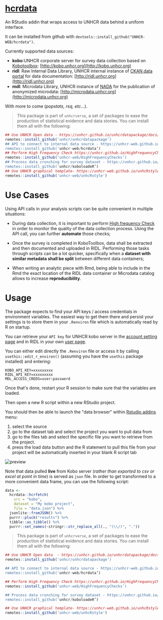 # [hcrdata](https://unhcr-web.github.io/hcrdata/docs)

An RStudio addin that wraps access to UNHCR data behind a uniform interface.

It can be installed from github with `devtools::install_github("UNHCR-WEB/hcrdata")`.

Currently supported data sources:
* __kobo__:UNHCR corporate server for survey data collection based on [Kobotoolbox](https://www.kobotoolbox.org/): [http://kobo.unhcr.org](http://kobo.unhcr.org)
* __ridl__: Raw Internal Data Library, UNHCR internal instance of [CKAN data portal](https://ckan.org/) for data documentation: [http://ridl.unhcr.org](http://ridl.unhcr.org)
* __mdl__: Microdata Library, UNHCR instance of [NADA](https://nada.ihsn.org/) for the publication of anonymized microdata: [http://microdata.unhcr.org](http://microdata.unhcr.org)

With more to come (_popstats, rsq, etc..._).

> This package is part of `unhcrverse`, a set of packages to ease the production of statistical evidence and data stories. You can install them all with the following:

```r
## Use UNHCR Open data - https://unhcr.github.io/unhcrdatapackage/docs/
remotes::install_github('unhcr/unhcrdatapackage’)
## API to connect to internal data source - https://unhcr-web.github.io/hcrdata/docs/
remotes::install_github('unhcr-web/hcrdata’)
## Perform High Frequency Check https://unhcr.github.io/HighFrequencyChecks/docs/
remotes::install_github('unhcr-web/HighFrequencyChecks’)
## Process data crunching for survey dataset - https://unhcr.github.io/koboloadeR/docs/
remotes::install_github('unhcr/koboloadeR’)
## Use UNHCR graphical template- https://unhcr-web.github.io/unhcRstyle/docs/
remotes::install_github('unhcr-web/unhcRstyle')
```

# Use Cases

Using API calls in your analysis scripts can be quite convenient in multiple situations:

 * During data collection, it is important to perform [High frequency Check](https://github.com/unhcr/HighFrequencyChecks) in order to monitor the quality of the data collection process. Using the API call, you can further __automate__ those checks;

 * Once the survey is completed in KoboToolbox, data shall be extracted and then documented and uploaded in RIDL. Performing those tasks through scripts can be a lot quicker, specifically when a __dataset with similar metadata shall be split__ between different data containers;
 
 * When writing an analytic piece with Rmd, being able to include in the Rmd the exact location of the RIDL data container or Microdata catalog allows to increase __reproducibility__.

# Usage

The package expects to find your API keys / access credentials in environment variables. The easiest way to get them there and persist your settings is to store them in your `.Renviron` file which is automatically read by R on startup. 

You can retrieve your `API key` for UNHCR kobo server in the [account setting page](https://kobo.unhcr.org/#/account-settings) and in RIDL in your own [user page](https://ridl.unhcr.org/user/).

You can either edit directly the `.Renviron` file or access it by calling `usethis::edit_r_environ()` (assuming you have the `usethis` package installed) and entering:

    KOBO_API_KEY=xxxxxxxxx
    RIDL_API_KEY=xxxxxxxxx
    MDL_ACCESS_CREDS=user:password

Once that's done, restart your R session to make sure that the variables are loaded.

Then open a new R script within a new RStudio project.

You should then be able to launch the "data browser" within [Rstudio addins](https://rstudio.github.io/rstudio-extensions/rstudio_addins.html) menu:

 1. select the source
 2. go to the dataset tab and select the project you want to pull data from
 3. go to the files tab and select the specific file you want to retrieve from the project.
 4. press the load data button and the R statement to pull this file from your project will be automatically inserted in your blank R script tab


![preview](https://i.imgur.com/1hEUFkd.png)


Note that data pulled __live__ from Kobo server (_rather than exported to csv or excel at point in time_) is served as `json` file. In order to get transformed to a more convenient data frame, you can use the following script: 

``` r
data <-
  hcrdata::hcrfetch(
    src = "kobo",
    dataset = "My kobo project",
    file = "data.json") %>%
  jsonlite::fromJSON() %>%
  purrr::pluck("results") %>%
  tibble::as_tibble() %>%
  purrr::set_names(~stringr::str_replace_all(., "(\\/)", "."))
```



> This package is part of `unhcrverse`, a set of packages to ease the production of statistical evidence and data stories. You can install them all with the following:

```r
## Use UNHCR Open data  - https://unhcr.github.io/unhcrdatapackage/docs/
remotes::install_github('unhcr/unhcrdatapackage’)

## API to connect to internal data source - https://unhcr-web.github.io/hcrdata/docs/
remotes::install_github('unhcr-web/hcrdata’)

## Perform High Frequency Check https://unhcr.github.io/HighFrequencyChecks/docs/
remotes::install_github('unhcr-web/HighFrequencyChecks’)

## Process data crunching for survey dataset - https://unhcr.github.io/koboloadeR/docs/
remotes::install_github('unhcr/koboloadeR’)

## Use UNHCR graphical template- https://unhcr-web.github.io/unhcRstyle/docs/
remotes::install_github('unhcr-web/unhcRstyle')
```
